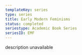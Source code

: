 ```yaml
---
templateKey: series
type: series
title: Early Modern Feminisms
status: completed
seriestype: Academic Book Series
seriesID: EMF
---
```

description unavailable
